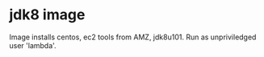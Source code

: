 # jdk8 image
Image installs centos, ec2 tools from AMZ, jdk8u101.
Run as unpriviledged user 'lambda'.
